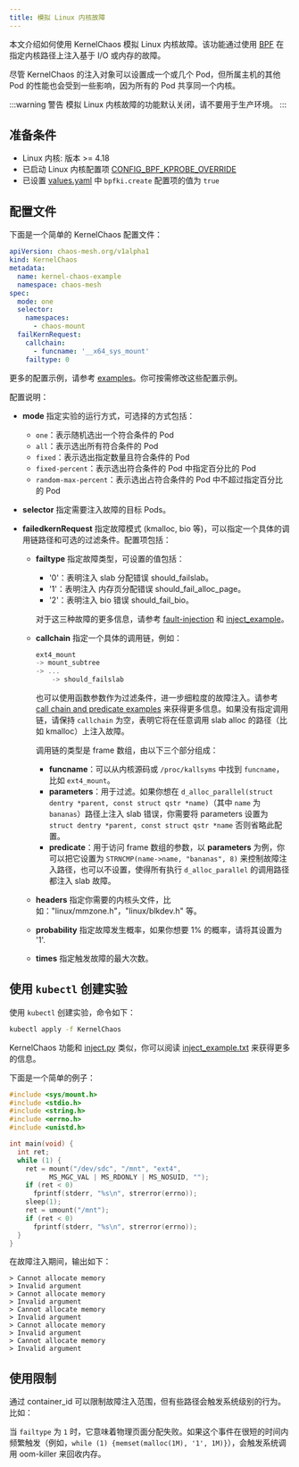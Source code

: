 ```yaml
---
title: 模拟 Linux 内核故障
---
```


本文介绍如何使用 KernelChaos 模拟 Linux 内核故障。该功能通过使用 [BPF](https://lore.kernel.org/lkml/20171213180356.hsuhzoa7s4ngro2r@destiny/T/) 在指定内核路径上注入基于 I/O 或内存的故障。

尽管 KernelChaos 的注入对象可以设置成一个或几个 Pod，但所属主机的其他 Pod 的性能也会受到一些影响，因为所有的 Pod 共享同一个内核。

:::warning 警告
模拟 Linux 内核故障的功能默认关闭，请不要用于生产环境。
:::

## 准备条件

- Linux 内核: 版本 >= 4.18
- 已启动 Linux 内核配置项 [CONFIG\_BPF\_KPROBE\_OVERRIDE](https://cateee.net/lkddb/web-lkddb/BPF_KPROBE_OVERRIDE.html)
- 已设置 [values.yaml](https://github.com/chaos-mesh/chaos-mesh/blob/master/helm/chaos-mesh/values.yaml) 中 `bpfki.create` 配置项的值为 `true`

## 配置文件

下面是一个简单的 KernelChaos 配置文件：

```yaml
apiVersion: chaos-mesh.org/v1alpha1
kind: KernelChaos
metadata:
  name: kernel-chaos-example
  namespace: chaos-mesh
spec:
  mode: one
  selector:
    namespaces:
      - chaos-mount
  failKernRequest:
    callchain:
      - funcname: '__x64_sys_mount'
    failtype: 0
```

更多的配置示例，请参考 [examples](https://github.com/chaos-mesh/chaos-mesh/tree/master/examples)。你可按需修改这些配置示例。

配置说明：

- **mode** 指定实验的运行方式，可选择的方式包括：

  - `one`：表示随机选出一个符合条件的 Pod
  - `all`：表示选出所有符合条件的 Pod
  - `fixed`：表示选出指定数量且符合条件的 Pod
  - `fixed-percent`：表示选出符合条件的 Pod 中指定百分比的 Pod
  - `random-max-percent`：表示选出占符合条件的 Pod 中不超过指定百分比的 Pod

- **selector** 指定需要注入故障的目标 Pods。

- **failedkernRequest** 指定故障模式 (kmalloc, bio 等)，可以指定一个具体的调用链路径和可选的过滤条件。配置项包括：

  - **failtype** 指定故障类型，可设置的值包括：

    - '0'：表明注入 slab 分配错误 should\_failslab。
    - '1'：表明注入 内存页分配错误 should\_fail\_alloc\_page。
    - '2'：表明注入 bio 错误 should\_fail\_bio。

    对于这三种故障的更多信息，请参考 [fault-injection](https://www.kernel.org/doc/html/latest/fault-injection/fault-injection.html) 和 [inject\_example](http://github.com/iovisor/bcc/blob/master/tools/inject_example.txt)。

  - **callchain** 指定一个具体的调用链，例如：

    ```c
    ext4_mount
    -> mount_subtree
    -> ...
        -> should_failslab
    ```

    也可以使用函数参数作为过滤条件，进一步细粒度的故障注入。请参考 [call chain and predicate examples](https://github.com/chaos-mesh/bpfki/tree/develop/examples) 来获得更多信息。如果没有指定调用链，请保持 `callchain` 为空，表明它将在任意调用 slab alloc 的路径（比如 kmalloc）上注入故障。

    调用链的类型是 frame 数组，由以下三个部分组成：

    - **funcname**：可以从内核源码或 `/proc/kallsyms` 中找到 `funcname`，比如 `ext4_mount`。
    - **parameters**：用于过滤。如果你想在 `d_alloc_parallel(struct dentry *parent, const struct qstr *name)`（其中 `name` 为 `bananas`）路径上注入 slab 错误，你需要将 parameters 设置为 `struct dentry *parent, const struct qstr *name` 否则省略此配置。
    - **predicate**：用于访问 frame 数组的参数，以 **parameters** 为例，你可以把它设置为 `STRNCMP(name->name, "bananas", 8)` 来控制故障注入路径，也可以不设置，使得所有执行 `d_alloc_parallel` 的调用路径都注入 slab 故障。

  - **headers** 指定你需要的内核头文件，比如："linux/mmzone.h"，"linux/blkdev.h" 等。

  - **probability** 指定故障发生概率，如果你想要 1% 的概率，请将其设置为 '1'.

  - **times** 指定触发故障的最大次数。

## 使用 `kubectl` 创建实验

使用 `kubectl` 创建实验，命令如下：

```bash
kubectl apply -f KernelChaos
```

KernelChaos 功能和 [inject.py](https://github.com/iovisor/bcc/blob/master/tools/inject.py) 类似，你可以阅读 [inject\_example.txt](https://github.com/iovisor/bcc/blob/master/tools/inject_example.txt) 来获得更多的信息。

下面是一个简单的例子：

```c
#include <sys/mount.h>
#include <stdio.h>
#include <string.h>
#include <errno.h>
#include <unistd.h>

int main(void) {
  int ret;
  while (1) {
    ret = mount("/dev/sdc", "/mnt", "ext4",
          MS_MGC_VAL | MS_RDONLY | MS_NOSUID, "");
    if (ret < 0)
      fprintf(stderr, "%s\n", strerror(errno));
    sleep(1);
    ret = umount("/mnt");
    if (ret < 0)
      fprintf(stderr, "%s\n", strerror(errno));
  }
}
```

在故障注入期间，输出如下：

```console
> Cannot allocate memory
> Invalid argument
> Cannot allocate memory
> Invalid argument
> Cannot allocate memory
> Invalid argument
> Cannot allocate memory
> Invalid argument
> Cannot allocate memory
> Invalid argument
```

## 使用限制

通过 container\_id 可以限制故障注入范围，但有些路径会触发系统级别的行为。比如：

当 `failtype` 为 `1` 时，它意味着物理页面分配失败。如果这个事件在很短的时间内频繁触发（例如，`while (1) {memset(malloc(1M), '1', 1M)}`），会触发系统调用 oom-killer 来回收内存。
